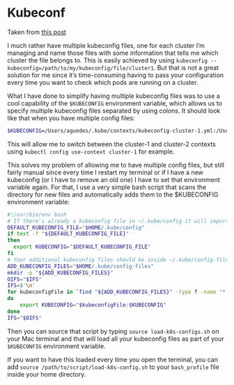 # Kubeconf

Taken from [this post](https://medium.com/@alexgued3s/multiple-kubeconfigs-no-problem-f6be646fc07d)

I much rather have multiple kubeconfig files, one for each cluster I’m managing and name those files with some information that tells me which cluster the file belongs to. This is easily achieved by using `kubeconfig --kubeconfig=/path/to/my/kubeconfig/file/cluster1`. But that is not a great solution for me since it’s time-consuming having to pass your configuration every time you want to check which pods are running on a cluster.

What I have done to simplify having multiple kubeconfig files was to use a cool capability of the `$KUBECONFIG` environment variable, which allows us to specify multiple kubeconfig files separated by using colons. It should look like that when you have multiple config files:

```sh
$KUBECONFIG=/Users/aguedes/.kube/contexts/kubeconfig-cluster-1.yml:/Users/aguedes/.kube/contexts/kubeconfig-cluster-2.yml
```

This will allow me to switch between the cluster-1 and cluster-2 contexts using `kubectl config use-context cluster-1` for example.

This solves my problem of allowing me to have multiple config files, but still fairly manual since every time I restart my terminal or if I have a new kubeconfig (or I have to remove an old one) I have to set that environment variable again. For that, I use a very simple bash script that scans the directory for new files and automatically adds them to the $KUBECONFIG environment variable:

```sh
#!/usr/bin/env bash
# If there's already a kubeconfig file in ~/.kube/config it will import that too and all the contexts
DEFAULT_KUBECONFIG_FILE="$HOME/.kube/config"
if test -f "${DEFAULT_KUBECONFIG_FILE}"
then
  export KUBECONFIG="$DEFAULT_KUBECONFIG_FILE"
fi
# Your additional kubeconfig files should be inside ~/.kube/config-files
ADD_KUBECONFIG_FILES="$HOME/.kube/config-files"
mkdir -p "${ADD_KUBECONFIG_FILES}"
OIFS="$IFS"
IFS=$'\n'
for kubeconfigFile in `find "${ADD_KUBECONFIG_FILES}" -type f -name "*.yml" -o -name "*.yaml"`
do
    export KUBECONFIG="$kubeconfigFile:$KUBECONFIG"
done
IFS="$OIFS"
```

Then you can source that script by typing `source load-k8s-configs.sh` on your Mac terminal and that will load all your kubeconfig files as part of your `$KUBECONFIG` environment variable.

If you want to have this loaded every time you open the terminal, you can add `source /path/to/script/load-k8s-config.sh` to your `bash_profile` file inside your home directory.
